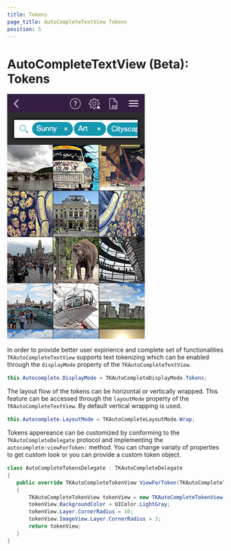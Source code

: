 ```yaml
---
title: Tokens
page_title: AutoCompleteTextView Tokens
position: 5
---
```


# AutoCompleteTextView (Beta): Tokens

<img src="../images/autocomplete-tokens001.png"/>

 In order to provide better user expirience and complete set of functionalities <code>TKAutoCompleteTextView</code> supports text tokenizing which can be enabled through the <code>displayMode</code> property of the <code>TKAutoCompleteTextView</code>.
 
 <snippet id='autocmp-display-mode'/>
 
 <snippet id='autocmp-display-mode-swift'/>
 
 ```C#
this.Autocomplete.DisplayMode = TKAutoCompleteDisplayMode.Tokens;
```

The layout flow of the tokens can be horizontal or vertically wrapped.
This feature can be accessed through the <code>layoutMode</code> property of the <code>TKAutoCompleteTextView</code>. By default vertical wrapping is used.

 <snippet id='autocmp-layout-mode'/>
 
 <snippet id='autocmp-layout-mode-swift'/>
 
 ```C#
this.Autocomplete.LayoutMode = TKAutoCompleteLayoutMode.Wrap;
```

Tokens appereance can be customized by conforming to the <code>TKAutoCompleteDelegate</code> protocol and implementing the <code>autocomplete:viewForToken:</code> method. You can change variaty of properties to get custom look or you can provide a custom token object.

 <snippet id='autocmp-token-custom'/>
 
 <snippet id='autocmp-token-custom-swift'/>
 
 ```C#
class AutoCompleteTokensDelegate : TKAutoCompleteDelegate
{
    public override TKAutoCompleteTokenView ViewForToken(TKAutoCompleteTextView autocomplete, TKAutoCompleteToken token)
    {
        TKAutoCompleteTokenView tokenView = new TKAutoCompleteTokenView(token);
        tokenView.BackgroundColor = UIColor.LightGray;
        tokenView.Layer.CornerRadius = 10;
        tokenView.ImageView.Layer.CornerRadius = 3;
        return tokenView;
    }
}
```
